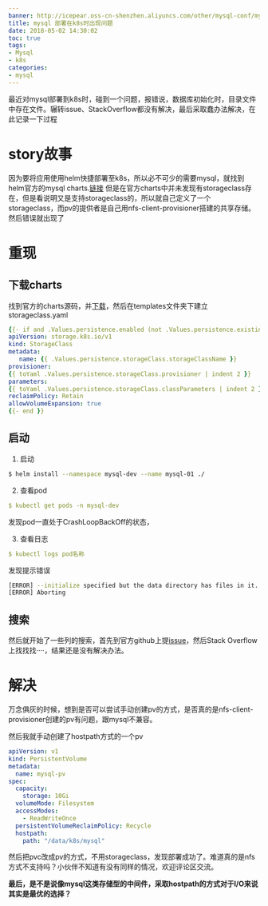 ```yaml
---
banner: http://icepear.oss-cn-shenzhen.aliyuncs.com/other/mysql-conf/mysql.png
title: mysql 部署在k8s时出现问题
date: 2018-05-02 14:30:02
toc: true
tags: 
- Mysql
- k8s
categories:
- mysql
---
```

最近对mysql部署到k8s时，碰到一个问题，报错说，数据库初始化时，目录文件中存在文件。辗转issue、StackOverflow都没有解决，最后采取蠢办法解决，在此记录一下过程
<!--more-->

# story故事

因为要将应用使用helm快捷部署至k8s，所以必不可少的需要mysql，就找到helm官方的mysql charts.[链接](https://hub.helm.sh/charts/stable/mysql)
但是在官方charts中并未发现有storageclass存在，但是看说明又是支持storageclass的，所以就自己定义了一个storageclass，而pv的提供者是自己用nfs-client-provisioner搭建的共享存储。
然后错误就出现了

# 重现

## 下载charts

找到官方的charts源码，并[下载](https://github.com/helm/charts/tree/master/stable/mysql)，然后在templates文件夹下建立storageclass.yaml

```yaml
{{- if and .Values.persistence.enabled (not .Values.persistence.existingClaim) -}}
apiVersion: storage.k8s.io/v1
kind: StorageClass
metadata:
   name: {{ .Values.persistence.storageClass.storageClassName }}
provisioner: 
{{ toYaml .Values.persistence.storageClass.provisioner | indent 2 }}
parameters:
{{ toYaml .Values.persistence.storageClass.classParameters | indent 2 }}
reclaimPolicy: Retain
allowVolumeExpansion: true
{{- end }}
```

## 启动

1. 启动

```bash
$ helm install --namespace mysql-dev --name mysql-01 ./
```

2. 查看pod

```yaml
$ kubectl get pods -n mysql-dev
```
发现pod一直处于CrashLoopBackOff的状态，

3. 查看日志

```yaml
$ kubectl logs pod名称
```

发现提示错误

```bash
[ERROR] --initialize specified but the data directory has files in it. Aborting.
[ERROR] Aborting
```

## 搜索

然后就开始了一些列的搜索，首先到官方github上提[issue](https://github.com/helm/charts/issues/21293)，然后Stack Overflow上找找找····，结果还是没有解决办法。


# 解决

万念俱灰的时候，想到是否可以尝试手动创建pv的方式，是否真的是nfs-client-provisioner创建的pv有问题，跟mysql不兼容。

然后我就手动创建了hostpath方式的一个pv

```yaml
apiVersion: v1
kind: PersistentVolume
metadata:
  name: mysql-pv
spec:
  capacity:
    storage: 10Gi
  volumeMode: Filesystem
  accessModes:
    - ReadWriteOnce
  persistentVolumeReclaimPolicy: Recycle
  hostpath:
    path: "/data/k8s/mysql"
```

然后把pvc改成pv的方式，不用storageclass，发现部署成功了。难道真的是nfs方式不支持吗？小伙伴不知道有没有同样的情况，欢迎评论区交流。

**最后，是不是说像mysql这类存储型的中间件，采取hostpath的方式对于I/O来说其实是最优的选择？**
